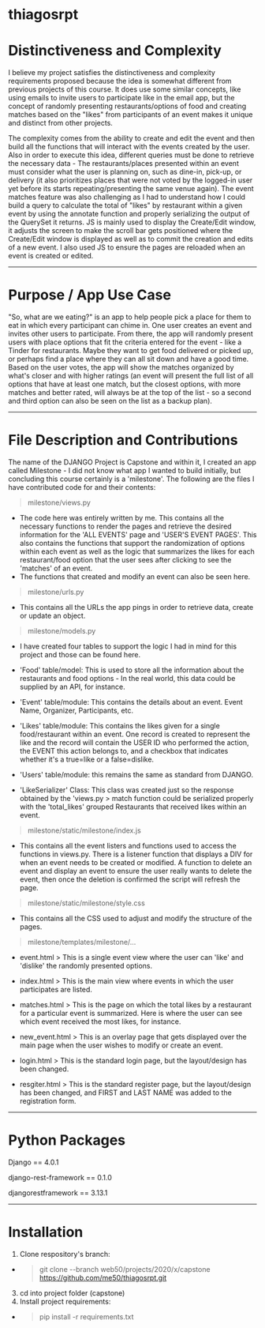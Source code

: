 # thiagosrpt

# Distinctiveness and Complexity

I believe my project satisfies the distinctiveness and complexity requirements proposed because the idea is somewhat different from previous projects of this course. It does use some similar concepts, like using emails to invite users to participate like in the email app, but the concept of randomly presenting restaurants/options of food and creating matches based on the "likes" from participants of an event makes it unique and distinct from other projects.

The complexity comes from the ability to create and edit the event and then build all the functions that will interact with the events created by the user. Also in order to execute this idea, different queries must be done to retrieve the necessary data - The restaurants/places presented within an event must consider what the user is planning on, such as dine-in, pick-up, or delivery (it also prioritizes places that were not voted by the logged-in user yet before its starts repeating/presenting the same venue again). The event matches feature was also challenging as I had to understand how I could build a query to calculate the total of "likes" by restaurant within a given event by using the annotate function and properly serializing the output of the QuerySet it returns. JS is mainly used to display the Create/Edit window, it adjusts the screen to make the scroll bar gets positioned where the Create/Edit window is displayed as well as to commit the creation and edits of a new event. I also used JS to ensure the pages are reloaded when an event is created or edited.

----------

# Purpose / App Use Case

"So, what are we eating?" is an app to help people pick a place for them to eat in which every participant can chime in. One user creates an event and invites other users to participate. From there, the app will randomly present users with place options that fit the criteria entered for the event - like a Tinder for restaurants. Maybe they want to get food delivered or picked up, or perhaps find a place where they can all sit down and have a good time. Based on the user votes, the app will show the matches organized by what's closer and with higher ratings (an event will present the full list of all options that have at least one match, but the closest options, with more matches and better rated, will always be at the top of the list - so a second and third option can also be seen on the list as a backup plan).

----------

# File Description and Contributions

The name of the DJANGO Project is Capstone and within it, I created an app called Milestone - I did not know what app I wanted to build initially, but concluding this course certainly is a 'milestone'. The following are the files I have contributed code for and their contents:

>milestone/views.py
  - The code here was entirely written by me. This contains all the necessary functions to render the pages and retrieve the desired information for the 'ALL EVENTS' page and 'USER'S EVENT PAGES'. This also contains the functions that support the randomization of options within each event as well as the logic that summarizes the likes for each restaurant/food option that the user sees after clicking to see the 'matches' of an event.
  - The functions that created and modify an event can also be seen here.

>milestone/urls.py
  - This contains all the URLs the app pings in order to retrieve data, create or update an object.

>milestone/models.py
  - I have created four tables to support the logic I had in mind for this project and those can be found here.

  - 'Food' table/model: This is used to store all the information about the restaurants and food options - In the real world, this data could be supplied by an API, for instance.

  - 'Event' table/module: This contains the details about an event. Event Name, Organizer, Participants, etc.

  - 'Likes' table/module: This contains the likes given for a single food/restaurant within an event. One record is created to represent the like and the record will contain the USER ID who performed the action, the EVENT this action belongs to, and a checkbox that indicates whether it's a true=like or a false=dislike.

  - 'Users' table/module: this remains the same as standard from DJANGO.

  - 'LikeSerializer' Class: This class was created just so the response obtained by the 'views.py > match function could be serialized properly with the 'total_likes' grouped Restaurants that received likes within an event.

>milestone/static/milestone/index.js
  - This contains all the event listers and functions used to access the functions in views.py. There is a listener function that displays a DIV for when an event needs to be created or modified. A function to delete an event and display an event to ensure the user really wants to delete the event, then once the deletion is confirmed the script will refresh the page.

>milestone/static/milestone/style.css
  - This contains all the CSS used to adjust and modify the structure of the pages.

>milestone/templates/milestone/...

  - event.html > This is a single event view where the user can 'like' and 'dislike' the randomly presented options.

  - index.html > This is the main view where events in which the user participates are listed.

  - matches.html > This is the page on which the total likes by a restaurant for a particular event is summarized. Here is where the user can see which event received the most likes, for instance.

  - new_event.html > This is an overlay page that gets displayed over the main page when the user wishes to modify or create an event.

  - login.html > This is the standard login page, but the layout/design has been changed.

  - resgiter.html > This is the standard register page, but the layout/design has been changed, and FIRST and LAST NAME was added to the registration form.

----------

# Python Packages

Django == 4.0.1

django-rest-framework == 0.1.0

djangorestframework == 3.13.1

----------

# Installation
  1. Clone respository's branch:
  - >git clone --branch web50/projects/2020/x/capstone https://github.com/me50/thiagosrpt.git
  3. cd into project folder (capstone)
  4. Install project requirements:
  - >pip install -r requirements.txt

